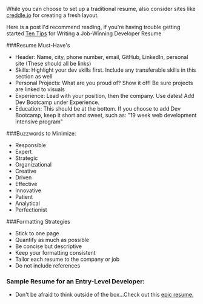 While you can choose to set up a traditional resume, also consider sites like <a href="http://creddle.io/">creddle.io</a> for creating a fresh layout.

Here is a post I'd recommend reading, if you're having trouble getting started
<a href="http://www.techrepublic.com/blog/10-things/10-tips-for-writing-a-job-winning-developer-resume/">Ten Tips</a> for Writing a Job-Winning Developer Resume


###Resume Must-Have's
* Header: Name, city, phone number, email, GitHub, LinkedIn, personal site (These should all be links)
* Skills: Highlight your dev skills first. Include any transferable skills in this section as well
* Personal Projects: What are you proud of? Show it off! Be sure projects are linked to visuals
* Experience: Lead with your position, then the company. Use dates! Add Dev Bootcamp under Experience.
* Education: This should be at the bottom. If you choose to add Dev Bootcamp, keep it short and sweet, such as: "19 week web development intensive program"

###Buzzwords to Minimize:
* Responsible
* Expert
* Strategic
* Organizational
* Creative
* Driven
* Effective
* Innovative
* Patient
* Analytical
* Perfectionist

###Formatting Strategies
* Stick to one page
* Quantify as much as possible
* Be concise but descriptive
* Keep your formatting consistent
* Tailor each resume to the company or job
* Do not include references


### Sample Resume for an Entry-Level Developer:

 * Don't be afraid to think outside of the box...Check out this [epic resume.](http://www.rleonardi.com/interactive-resume/)
